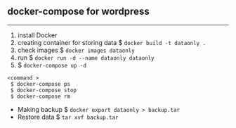 ## docker-compose for wordpress
--------------------

1. install Docker
2. creating container for storing data  $ `docker build -t dataonly .`
3. check images  $ `docker images dataonly`
4. run  $ `docker run -d --name dataonly dataonly`
5.  $ `docker-compose up -d`

```
<command >
 $ docker-compose ps
 $ docker-compose stop
 $ docker-compose rm
```

* Making backup  $ `docker export dataonly > backup.tar`
* Restore data   $ `tar xvf backup.tar`
